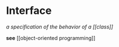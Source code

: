 # Interface

_a specification of the behavior of a [[class]]_

**see** [[object-oriented programming]]
